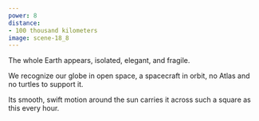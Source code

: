 ```yaml
---
power: 8
distance:
- 100 thousand kilometers
image: scene-18_8
---
```

The whole Earth appears, isolated, elegant, and fragile.

We recognize our globe in open space, a spacecraft in orbit, no Atlas and no turtles to support it.

Its smooth, swift motion around the sun carries it across such a square as this every hour.
